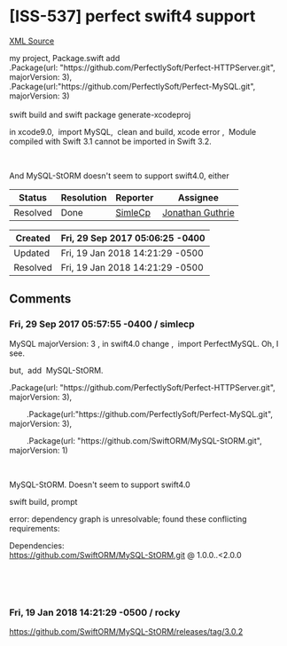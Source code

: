# [ISS-537] perfect swift4 support

[XML Source](./xml/ISS-537.xml)
<p><p>my project, Package.swift add <br/>
.Package(url: "https://github.com/PerfectlySoft/Perfect-HTTPServer.git", majorVersion: 3),<br/>
.Package(url:"https://github.com/PerfectlySoft/Perfect-MySQL.git", majorVersion: 3)<br/>
 <br/>
swift build and swift package generate-xcodeproj</p>

<p>in xcode9.0,  import MySQL,  clean and build, xcode error ,  Module compiled with Swift 3.1 cannot be imported in Swift 3.2.</p>

<p> </p>

<p>And MySQL-StORM doesn't seem to support swift4.0, either</p></p>





Status|Resolution|Reporter|Assignee
------|----------|--------|--------
Resolved|Done|[SimleCp](SimleCp)|[Jonathan Guthrie]($jono)





Created|Fri, 29 Sep 2017 05:06:25 -0400
-------|--------------
Updated|Fri, 19 Jan 2018 14:21:29 -0500
Resolved|Fri, 19 Jan 2018 14:21:29 -0500


## Comments




### Fri, 29 Sep 2017 05:57:55 -0400 / simlecp 

<p><p>MySQL majorVersion: 3 , in swift4.0 change ,  import PerfectMySQL. Oh, I see. </p>

<p>but,  add  MySQL-StORM.</p>

<p>.Package(url: "https://github.com/PerfectlySoft/Perfect-HTTPServer.git", majorVersion: 3),</p>

<p>        .Package(url:"https://github.com/PerfectlySoft/Perfect-MySQL.git", majorVersion: 3),</p>

<p>        .Package(url: "https://github.com/SwiftORM/MySQL-StORM.git", majorVersion: 1)</p>

<p> </p>

<p>MySQL-StORM. Doesn't seem to support swift4.0</p>

<p>swift build, prompt </p>

<p>error: dependency graph is unresolvable; found these conflicting requirements:</p>

<p>Dependencies:<br/>
 <a href="https://github.com/SwiftORM/MySQL-StORM.git" class="external-link" rel="nofollow">https://github.com/SwiftORM/MySQL-StORM.git</a> @ 1.0.0..&lt;2.0.0</p>

<p> </p>

<p> </p></p>


### Fri, 19 Jan 2018 14:21:29 -0500 / rocky 

<p><p><a href="https://github.com/SwiftORM/MySQL-StORM/releases/tag/3.0.2" class="external-link" rel="nofollow">https://github.com/SwiftORM/MySQL-StORM/releases/tag/3.0.2</a></p></p>



